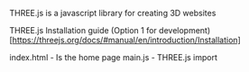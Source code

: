 THREE.js is a javascript library for creating 3D websites

THREE.js Installation guide (Option 1 for development)
[https://threejs.org/docs/#manual/en/introduction/Installation]

index.html - Is the home page
main.js - THREE.js import
